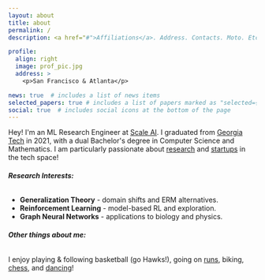 ```yaml
---
layout: about
title: about
permalink: /
description: <a href="#">Affiliations</a>. Address. Contacts. Moto. Etc.

profile:
  align: right
  image: prof_pic.jpg
  address: >
    <p>San Francisco & Atlanta</p>

news: true  # includes a list of news items
selected_papers: true # includes a list of papers marked as "selected={true}"
social: true  # includes social icons at the bottom of the page
---
```

Hey! I'm an ML Research Engineer at [Scale AI](http://www.scale.com). I graduated from [Georgia Tech](http://gatech.edu) in 2021, with a dual Bachelor's degree in Computer Science and Mathematics. I am particularly passionate about [research](/publications) and [startups](/experience) in the tech space!

###### **Research Interests:**
- **Generalization Theory** - domain shifts and ERM alternatives. 
- **Reinforcement Learning** - model-based RL and exploration.
- **Graph Neural Networks** - applications to biology and physics.


###### **Other things about me:**
I enjoy playing & following basketball (go Hawks!), going on [runs](https://www.strava.com/athletes/6201649), biking, [chess](https://www.chess.com/member/chandhoo), and [dancing](https://www.youtube.com/watch?v=oGEAmH5qomw&t=124s&ab_channel=BollywoodAmerica)!
